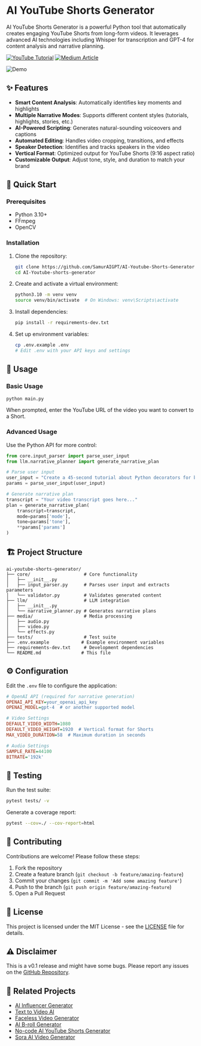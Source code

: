 # AI YouTube Shorts Generator

AI YouTube Shorts Generator is a powerful Python tool that automatically creates engaging YouTube Shorts from long-form videos. It leverages advanced AI technologies including Whisper for transcription and GPT-4 for content analysis and narrative planning.

[![YouTube Tutorial](https://img.shields.io/badge/YouTube-Tutorial-red)](https://youtu.be/dKMueTMW1Nw)
[![Medium Article](https://img.shields.io/badge/Medium-Article-black)](https://medium.com/@anilmatcha/ai-youtube-shorts-generator-in-python-a-complete-tutorial-c3df6523b362)

![Demo](https://github.com/user-attachments/assets/3f5d1abf-bf3b-475f-8abf-5e253003453a)

## ✨ Features

- **Smart Content Analysis**: Automatically identifies key moments and highlights
- **Multiple Narrative Modes**: Supports different content styles (tutorials, highlights, stories, etc.)
- **AI-Powered Scripting**: Generates natural-sounding voiceovers and captions
- **Automated Editing**: Handles video cropping, transitions, and effects
- **Speaker Detection**: Identifies and tracks speakers in the video
- **Vertical Format**: Optimized output for YouTube Shorts (9:16 aspect ratio)
- **Customizable Output**: Adjust tone, style, and duration to match your brand

## 🚀 Quick Start

### Prerequisites

- Python 3.10+
- FFmpeg
- OpenCV

### Installation

1. Clone the repository:
   ```bash
   git clone https://github.com/SamurAIGPT/AI-Youtube-Shorts-Generator.git
   cd AI-Youtube-shorts-generator
   ```

2. Create and activate a virtual environment:
   ```bash
   python3.10 -m venv venv
   source venv/bin/activate  # On Windows: venv\Scripts\activate
   ```

3. Install dependencies:
   ```bash
   pip install -r requirements-dev.txt
   ```

4. Set up environment variables:
   ```bash
   cp .env.example .env
   # Edit .env with your API keys and settings
   ```

## 🎯 Usage

### Basic Usage

```bash
python main.py
```

When prompted, enter the YouTube URL of the video you want to convert to a Short.

### Advanced Usage

Use the Python API for more control:

```python
from core.input_parser import parse_user_input
from llm.narrative_planner import generate_narrative_plan

# Parse user input
user_input = "Create a 45-second tutorial about Python decorators for beginners"
params = parse_user_input(user_input)

# Generate narrative plan
transcript = "Your video transcript goes here..."
plan = generate_narrative_plan(
    transcript=transcript,
    mode=params['mode'],
    tone=params['tone'],
    **params['params']
)
```

## 🏗️ Project Structure

```
ai-youtube-shorts-generator/
├── core/                    # Core functionality
│   ├── __init__.py
│   ├── input_parser.py      # Parses user input and extracts parameters
│   └── validator.py         # Validates generated content
├── llm/                     # LLM integration
│   ├── __init__.py
│   └── narrative_planner.py # Generates narrative plans
├── media/                   # Media processing
│   ├── audio.py
│   ├── video.py
│   └── effects.py
├── tests/                   # Test suite
├── .env.example            # Example environment variables
├── requirements-dev.txt     # Development dependencies
└── README.md               # This file
```

## ⚙️ Configuration

Edit the `.env` file to configure the application:

```ini
# OpenAI API (required for narrative generation)
OPENAI_API_KEY=your_openai_api_key
OPENAI_MODEL=gpt-4  # or another supported model

# Video Settings
DEFAULT_VIDEO_WIDTH=1080
DEFAULT_VIDEO_HEIGHT=1920  # Vertical format for Shorts
MAX_VIDEO_DURATION=58  # Maximum duration in seconds

# Audio Settings
SAMPLE_RATE=44100
BITRATE='192k'
```

## 🧪 Testing

Run the test suite:

```bash
pytest tests/ -v
```

Generate a coverage report:

```bash
pytest --cov=./ --cov-report=html
```

## 🤝 Contributing

Contributions are welcome! Please follow these steps:

1. Fork the repository
2. Create a feature branch (`git checkout -b feature/amazing-feature`)
3. Commit your changes (`git commit -m 'Add some amazing feature'`)
4. Push to the branch (`git push origin feature/amazing-feature`)
5. Open a Pull Request

## 📄 License

This project is licensed under the MIT License - see the [LICENSE](LICENSE) file for details.

## ⚠️ Disclaimer

This is a v0.1 release and might have some bugs. Please report any issues on the [GitHub Repository](https://github.com/SamurAIGPT/AI-Youtube-Shorts-Generator).

## 🌟 Related Projects

- [AI Influencer Generator](https://github.com/SamurAIGPT/AI-Influencer-Generator)
- [Text to Video AI](https://github.com/SamurAIGPT/Text-To-Video-AI)
- [Faceless Video Generator](https://github.com/SamurAIGPT/Faceless-Video-Generator)
- [AI B-roll Generator](https://github.com/Anil-matcha/AI-B-roll)
- [No-code AI YouTube Shorts Generator](https://www.vadoo.tv/clip-youtube-video)
- [Sora AI Video Generator](https://www.vadoo.tv/sora-ai-video-generator)
